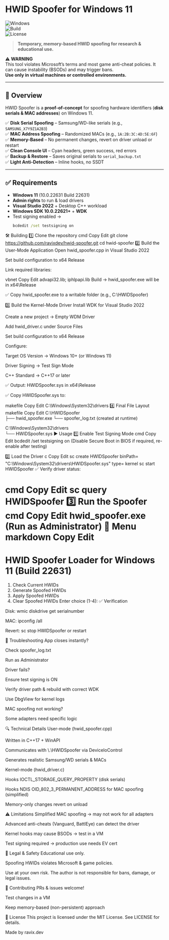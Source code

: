 # HWID Spoofer for Windows 11  

![Windows](https://img.shields.io/badge/Windows-11-blue?logo=windows)  
![Build](https://img.shields.io/badge/Build-22631-lightgrey)  
![License](https://img.shields.io/badge/License-MIT-green)  

> **Temporary, memory-based HWID spoofing for research & educational use.**  

⚠️ **WARNING**  
This tool violates Microsoft’s terms and most game anti-cheat policies. It can cause instability (BSODs) and may trigger bans.  
**Use only in virtual machines or controlled environments.**  

---

## 📌 Overview  

HWID Spoofer is a **proof-of-concept** for spoofing hardware identifiers (**disk serials & MAC addresses**) on Windows 11.  

✅ **Disk Serial Spoofing** – Samsung/WD-like serials (e.g., `SAMSUNG_X7Y9Z1A2B3`)  
✅ **MAC Address Spoofing** – Randomized MACs (e.g., `1A:2B:3C:4D:5E:6F`)  
✅ **Memory-Based** – No permanent changes, revert on driver unload or restart  
✅ **Clean Console UI** – Cyan headers, green success, red errors  
✅ **Backup & Restore** – Saves original serials to `serial_backup.txt`  
✅ **Light Anti-Detection** – Inline hooks, no SSDT  

---

## ✅ Requirements  

- **Windows 11** (10.0.22631 Build 22631)  
- **Admin rights** to run & load drivers  
- **Visual Studio 2022** + Desktop C++ workload  
- **Windows SDK 10.0.22621+** + **WDK**  
- Test signing enabled →  
  ```cmd
  bcdedit /set testsigning on
🛠 Building
1️⃣ Clone the repository
cmd
Copy
Edit
git clone https://github.com/ravixdev/hwid-spoofer.git
cd hwid-spoofer
2️⃣ Build the User-Mode Application
Open hwid_spoofer.cpp in Visual Studio 2022

Set build configuration to x64 Release

Link required libraries:

vbnet
Copy
Edit
advapi32.lib; iphlpapi.lib
Build → hwid_spoofer.exe will be in x64\Release

✅ Copy hwid_spoofer.exe to a writable folder (e.g., C:\HWIDSpoofer)

3️⃣ Build the Kernel-Mode Driver
Install WDK for Visual Studio 2022

Create a new project → Empty WDM Driver

Add hwid_driver.c under Source Files

Set build configuration to x64 Release

Configure:

Target OS Version → Windows 10+ (or Windows 11)

Driver Signing → Test Sign Mode

C++ Standard → C++17 or later

✅ Output: HWIDSpoofer.sys in x64\Release

✅ Copy HWIDSpoofer.sys to:

makefile
Copy
Edit
C:\Windows\System32\drivers
4️⃣ Final File Layout
makefile
Copy
Edit
C:\HWIDSpoofer\
  ├── hwid_spoofer.exe
  └── spoofer_log.txt (created at runtime)

C:\Windows\System32\drivers\
  └── HWIDSpoofer.sys
▶️ Usage
1️⃣ Enable Test Signing Mode
cmd
Copy
Edit
bcdedit /set testsigning on
(Disable Secure Boot in BIOS if required, re-enable after testing)

2️⃣ Load the Driver
c
Copy
Edit
sc create HWIDSpoofer binPath= "C:\Windows\System32\drivers\HWIDSpoofer.sys" type= kernel
sc start HWIDSpoofer
✅ Verify driver status:

cmd
Copy
Edit
sc query HWIDSpoofer
3️⃣ Run the Spoofer
cmd
Copy
Edit
hwid_spoofer.exe  (Run as Administrator)
📖 Menu
markdown
Copy
Edit
===================================================
HWID Spoofer Loader for Windows 11 (Build 22631)
===================================================
1. Check Current HWIDs
2. Generate Spoofed HWIDs
3. Apply Spoofed HWIDs
4. Clear Spoofed HWIDs
Enter choice (1-4):
✅ Verification

Disk: wmic diskdrive get serialnumber

MAC: ipconfig /all

Revert: sc stop HWIDSpoofer or restart

🔧 Troubleshooting
App closes instantly?

Check spoofer_log.txt

Run as Administrator

Driver fails?

Ensure test signing is ON

Verify driver path & rebuild with correct WDK

Use DbgView for kernel logs

MAC spoofing not working?

Some adapters need specific logic

🔍 Technical Details
User-mode (hwid_spoofer.cpp)

Written in C++17 + WinAPI

Communicates with \\.\HWIDSpoofer via DeviceIoControl

Generates realistic Samsung/WD serials & MACs

Kernel-mode (hwid_driver.c)

Hooks IOCTL_STORAGE_QUERY_PROPERTY (disk serials)

Hooks NDIS OID_802_3_PERMANENT_ADDRESS for MAC spoofing (simplified)

Memory-only changes revert on unload

⚠️ Limitations
Simplified MAC spoofing → may not work for all adapters

Advanced anti-cheats (Vanguard, BattlEye) can detect the driver

Kernel hooks may cause BSODs → test in a VM

Test signing required → production use needs EV cert

📜 Legal & Safety
Educational use only.

Spoofing HWIDs violates Microsoft & game policies.

Use at your own risk. The author is not responsible for bans, damage, or legal issues.

🤝 Contributing
PRs & issues welcome!

Test changes in a VM

Keep memory-based (non-persistent) approach

📄 License
This project is licensed under the MIT License. See LICENSE for details.

Made by ravix.dev
